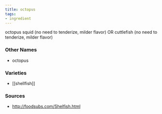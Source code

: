 ```yaml
---
title: octopus
tags:
- ingredient
---
```

octopus squid (no need to tenderize, milder flavor) OR cuttlefish (no need to tenderize, milder flavor)

### Other Names

* octopus

### Varieties

* [[shellfish]]

### Sources
* http://foodsubs.com/Shelfish.html
